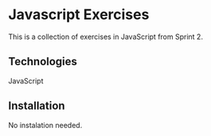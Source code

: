 # Javascript Exercises

This is a collection of exercises in JavaScript from Sprint 2.

## Technologies 

JavaScript

## Installation

No instalation needed. 

